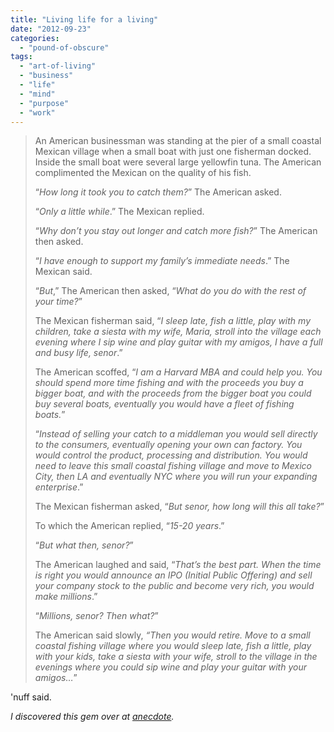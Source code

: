 ```yaml
---
title: "Living life for a living"
date: "2012-09-23"
categories: 
  - "pound-of-obscure"
tags: 
  - "art-of-living"
  - "business"
  - "life"
  - "mind"
  - "purpose"
  - "work"
---
```


> An American businessman was standing at the pier of a small coastal Mexican village when a small boat with just one fisherman docked. Inside the small boat were several large yellowfin tuna. The American complimented the Mexican on the quality of his fish.
> 
> “_How long it took you to catch them?_” The American asked.
> 
> “_Only a little while_.” The Mexican replied.
> 
> “_Why don’t you stay out longer and catch more fish?_” The American then asked.
> 
> “_I have enough to support my family’s immediate needs_.” The Mexican said.
> 
> “_But_,” The American then asked, “_What do you do with the rest of your time?_”
> 
> The Mexican fisherman said, “_I sleep late, fish a little, play with my children, take a siesta with my wife, Maria, stroll into the village each evening where I sip wine and play guitar with my amigos, I have a full and busy life, senor_.”
> 
> The American scoffed, “_I am a Harvard MBA and could help you. You should spend more time fishing and with the proceeds you buy a bigger boat, and with the proceeds from the bigger boat you could buy several boats, eventually you would have a fleet of fishing boats._”
> 
> “_Instead of selling your catch to a middleman you would sell directly to the consumers, eventually opening your own can factory. You would control the product, processing and distribution. You would need to leave this small coastal fishing village and move to Mexico City, then LA and eventually NYC where you will run your expanding enterprise_.”
> 
> The Mexican fisherman asked, “_But senor, how long will this all take?_”
> 
> To which the American replied, “_15-20 years_.”
> 
> “_But what then, senor?_”
> 
> The American laughed and said, “_That’s the best part. When the time is right you would announce an IPO (Initial Public Offering) and sell your company stock to the public and become very rich, you would make millions_.”
> 
> “_Millions, senor? Then what?_”
> 
> The American said slowly, _“Then you would retire. Move to a small coastal fishing village where you would sleep late, fish a little, play with your kids, take a siesta with your wife, stroll to the village in the evenings where you could sip wine and play your guitar with your amigos…_”

'nuff said.

_I discovered this gem over at [anecdote](http://www.anecdote.com.au/archives/2012/08/understanding_t.html "Understanding the reason why")._
